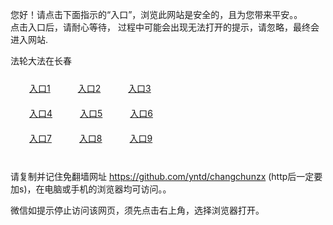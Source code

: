 您好！请点击下面指示的“入口”，浏览此网站是安全的，且为您带来平安。。 <br/>
点击入口后，请耐心等待， 过程中可能会出现无法打开的提示，请忽略，最终会进入网站. </br>

法轮大法在长春<br/>
<div style="padding:10px"><a style="margin:20px" target="_blank" href="https://d1qzszyk92oymx.cloudfront.net/2Qpsp?vbnjx" id="ccLink1" rel="nofollow">入口1</a> <a target="_blank" style="margin:20px" href="https://d1buqc0m8l5v6u.cloudfront.net/2Qpsp?dztgjhu" id="ccLink2" rel="nofollow">入口2</a> <a style="margin:20px" target="_blank" href="https://dv64xq5gpfzht.cloudfront.net/2Qpsp?ecjffgfl" id="ccLink3" rel="nofollow">入口3</a></div>

<div style="padding:10px" ><a style="margin:20px" target="_blank" href="https://d1qzszyk92oymx.cloudfront.net/2Qpsp?vbnjx" id="ccLink4" rel="nofollow">入口4</a> <a style="margin:20px" href="https://d1buqc0m8l5v6u.cloudfront.net/2Qpsp?dztgjhu" target="_blank" id="ccLink5" rel="nofollow">入口5</a> <a style="margin:20px" href="https://dv64xq5gpfzht.cloudfront.net/2Qpsp?ecjffgfl" target="_blank" id="ccLink6" rel="nofollow">入口6</a></div>

<div style="padding:10px"><a style="margin:20px" target="_blank" href="https://d1qzszyk92oymx.cloudfront.net/2Qpsp?vbnjx" id="ccLink7" rel="nofollow">入口7</a> <a style="margin:20px" href="https://d1buqc0m8l5v6u.cloudfront.net/2Qpsp?dztgjhu" target="_blank" id="ccLink8" rel="nofollow">入口8</a> <a style="margin:20px" target="_blank" href="https://dv64xq5gpfzht.cloudfront.net/2Qpsp?ecjffgfl" id="ccLink9" rel="nofollow">入口9</a></div>

<br/>



请复制并记住免翻墙网址 https://github.com/yntd/changchunzx (http后一定要加s)，在电脑或手机的浏览器均可访问。。<br/>

微信如提示停止访问该网页，须先点击右上角，选择浏览器打开。
